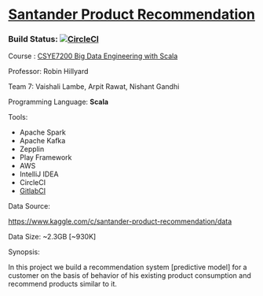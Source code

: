 # [Santander Product Recommendation](https://www.kaggle.com/c/santander-product-recommendation/data)
### Build Status: [![CircleCI](https://circleci.com/gh/vaishalilambe/Team7_Santander_Product_Recommendation.svg?style=svg)](https://circleci.com/gh/vaishalilambe/Team7_Santander_Product_Recommendation)

Course : [CSYE7200 Big Data Engineering with Scala](https://www.coursicle.com/neu/courses/CSYE/7200/)

Professor: Robin Hillyard

Team 7: Vaishali Lambe, Arpit Rawat, Nishant Gandhi

Programming Language: **Scala**

Tools: 
 - Apache Spark
 - Apache Kafka
 - Zepplin
 - Play Framework
 - AWS
 - IntelliJ IDEA
 - CircleCI
 - [GitlabCI](https://gitlab.com/nishantgandhi99/Team_7_Santander_Product_Recommendation) 

Data Source: 

https://www.kaggle.com/c/santander-product-recommendation/data

Data Size: ~2.3GB [~930K]


Synopsis:

In this project we build a recommendation system [predictive model] for a customer on the basis of behavior of his existing product consumption and recommend products similar to it.